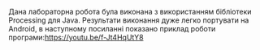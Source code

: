 Дана лабораторна робота була виконана з використанням бібліотеки Processing для Java.
Результати виконання дуже легко портувати на Android, в наступному посиланні показано приклад роботи програми:https://youtu.be/f-Jt4HqUtY8
